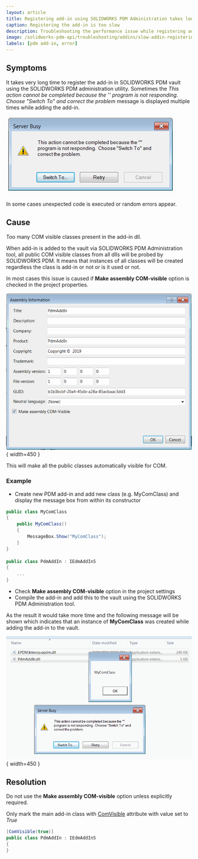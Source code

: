 ```yaml
---
layout: article
title: Registering add-in using SOLIDWORKS PDM Administration takes long time
caption: Registering the add-in is too slow
description: Troubleshooting the performance issue while registering add-in in SOLIDWORKS PDM administration utility.
image: /solidworks-pdm-api/troubleshooting/addins/slow-addin-registering/server-busy.png
labels: [pdm add-in, error]
---
```

## Symptoms

It takes very long time to register the add-in in SOLIDWORKS PDM vault using the SOLIDWORKS PDM administration utility. Sometimes the *This action cannot be completed because the '' program is not responding. Choose "Switch To" and correct the problem* message is displayed multiple times while adding the add-in.

![Program is not responding error](server-busy.png)

In some cases unexpected code is executed or random errors appear.

## Cause

Too many COM visible classes present in the add-in dll.

When add-in is added to the vault via SOLIDWORKS PDM Administration tool, all public COM visible classes from all dlls will be probed by SOLIDWORKS PDM. It means that instances of all classes will be created regardless the class is add-in or not or is it used or not.

In most cases this issue is caused if **Make assembly COM-visible** option is checked in the project properties.

![COM Visible assembly](assembly-com-visible.png){ width=450 }

This will make all the public classes automatically visible for COM.

### Example

* Create new PDM add-in and add new class (e.g. MyComClass) and display the message box from within its constructor

~~~cs
public class MyComClass
{
    public MyComClass()
    {
        MessageBox.Show("MyComClass");
    }
}

public class PdmAddIn : IEdmAddIn5
{
    ...
}
~~~

* Check **Make assembly COM-visible** option in the project settings
* Compile the add-in and add this to the vault using the SOLIDWORKS PDM Administration tool.

As the result it would take more time and the following message will be shown which indicates that an instance of **MyComClass** was created while adding the add-in to the vault.

![Message box in the COM visible class displayed while registering the add-in](message-box.png){ width=450 }

## Resolution

Do not use the **Make assembly COM-visible** option unless explicitly required.

Only mark the main add-in class with [ComVisible](https://docs.microsoft.com/en-us/dotnet/api/system.runtime.interopservices.comvisibleattribute) attribute with value set to *True*

~~~cs
[ComVisible(true)]
public class PdmAddIn : IEdmAddIn5
{
}
~~~
